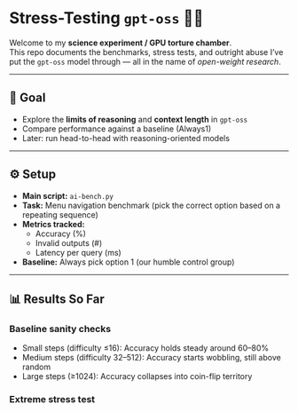 # Stress-Testing `gpt-oss` 🚀🔥  

Welcome to my **science experiment / GPU torture chamber**.  
This repo documents the benchmarks, stress tests, and outright abuse I’ve put the `gpt-oss` model through — all in the name of *open-weight research*.  

---

## 🧪 Goal
- Explore the **limits of reasoning** and **context length** in `gpt-oss`  
- Compare performance against a baseline (Always1)  
- Later: run head-to-head with reasoning-oriented models  

---

## ⚙️ Setup
- **Main script:** `ai-bench.py`  
- **Task:** Menu navigation benchmark (pick the correct option based on a repeating sequence)  
- **Metrics tracked:**
  - Accuracy (%)  
  - Invalid outputs (#)  
  - Latency per query (ms)  
- **Baseline:** Always pick option 1 (our humble control group)  

---

## 📊 Results So Far
### Baseline sanity checks
- Small steps (difficulty ≤16): Accuracy holds steady around 60–80%  
- Medium steps (difficulty 32–512): Accuracy starts wobbling, still above random  
- Large steps (≥1024): Accuracy collapses into coin-flip territory  

### Extreme stress test  
